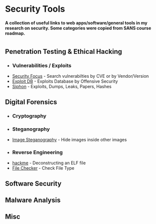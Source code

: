 # Security Tools
#### A collection of useful links to web apps/software/general tools in my research on security. Some categories were copied from SANS course roadmap. 
#

## Penetration Testing & Ethical Hacking 

* ### Vulnerabilities / Exploits
* [Security Focus](http://www.securityfocus.com/vulnerabilities) - Search vulnerabilties by CVE or by Vendor/Version
* [Exploit DB](https://www.exploit-db.com/) - Exploits Database by Offensive Security
* [Siphon](http://siph0n.in/) - Exploits, Dumps, Leaks, Papers, Hashes

## Digital Forensics
* ### Cryptography
* ### Steganography
* [Image Steganography](http://incoherency.co.uk/image-steganography/#unhide) - Hide images inside other images
* ### Reverse Engineering
* [hackme](http://www.manoharvanga.com/hackme/) - Deconstructing an ELF file
* [File Checker](http://checkfiletype.com/) - Check File Type

## Software Security
## Malware Analysis 
## Misc





